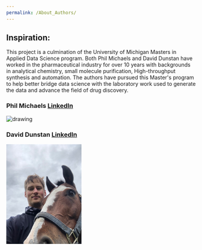 ```yaml
---
permalink: /About_Authors/
---
```


## Inspiration:
This project is a culmination of the University of Michigan Masters in Applied Data Science program. Both Phil Michaels and David Dunstan have worked in the pharmaceutical industry for over 10 years with backgrounds in analytical chemistry, small molecule purification, High-throughput synthesis and automation. The authors have pursued this Master's program to help better bridge data science with the laboratory work used to generate the data and advance the field of drug discovery.

### Phil Michaels [LinkedIn](https://www.linkedin.com/in/philip-michaels-9234b47b/)
<img src="IMG-0019.JPG" alt="drawing" width="200"/>

### David Dunstan [LinkedIn](https://www.linkedin.com/in/david-dunstan-40a2aa55/)
<img src="IMG_2739.jpg" alt="drawing" width="200"/>
